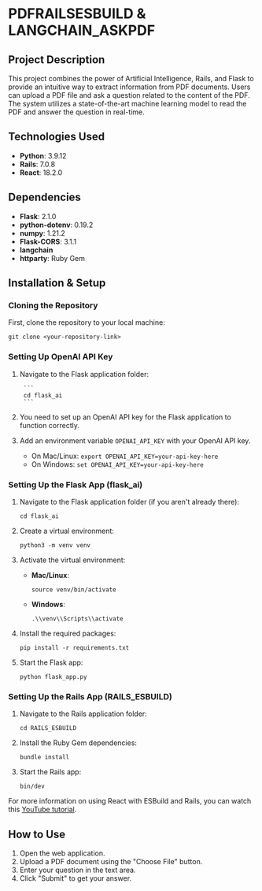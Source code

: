 # PDFRAILSESBUILD & LANGCHAIN_ASKPDF

## Project Description

This project combines the power of Artificial Intelligence, Rails, and Flask to provide an intuitive way to extract information from PDF documents. Users can upload a PDF file and ask a question related to the content of the PDF. The system utilizes a state-of-the-art machine learning model to read the PDF and answer the question in real-time.

## Technologies Used

- **Python**: 3.9.12
- **Rails**: 7.0.8
- **React**: 18.2.0

## Dependencies

- **Flask**: 2.1.0
- **python-dotenv**: 0.19.2
- **numpy**: 1.21.2
- **Flask-CORS**: 3.1.1
- **langchain**
- **httparty**: Ruby Gem

## Installation & Setup

### Cloning the Repository

First, clone the repository to your local machine:

```
git clone <your-repository-link>
```

### Setting Up OpenAI API Key

1. Navigate to the Flask application folder:

        ```
        cd flask_ai
        ```

2. You need to set up an OpenAI API key for the Flask application to function correctly.
3. Add an environment variable `OPENAI_API_KEY` with your OpenAI API key.
    - On Mac/Linux: `export OPENAI_API_KEY=your-api-key-here`
    - On Windows: `set OPENAI_API_KEY=your-api-key-here`


### Setting Up the Flask App (flask_ai)

1. Navigate to the Flask application folder (if you aren't already there):

    ```
    cd flask_ai
    ```

2. Create a virtual environment:

    ```
    python3 -m venv venv
    ```

3. Activate the virtual environment:

    - **Mac/Linux**:

        ```
        source venv/bin/activate
        ```

    - **Windows**:

        ```
        .\\venv\\Scripts\\activate
        ```

4. Install the required packages:

    ```
    pip install -r requirements.txt
    ```

5. Start the Flask app:

    ```
    python flask_app.py
    ```

### Setting Up the Rails App (RAILS_ESBUILD)

1. Navigate to the Rails application folder:

    ```
    cd RAILS_ESBUILD
    ```

2. Install the Ruby Gem dependencies:

    ```
    bundle install
    ```

3. Start the Rails app:

    ```
    bin/dev
    ```

For more information on using React with ESBuild and Rails, you can watch this [YouTube tutorial](https://youtu.be/yoLJXjEV2nM?si=2dqvMXGe2-ElU4US).


## How to Use

1. Open the web application.
2. Upload a PDF document using the "Choose File" button.
3. Enter your question in the text area.
4. Click "Submit" to get your answer.